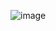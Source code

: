 ![image](https://user-images.githubusercontent.com/97444278/153412983-e3eddee6-d1e7-4a05-9f43-45ff6ac9ff02.png)
